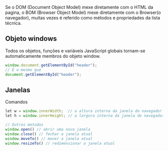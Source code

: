 Se o DOM (Document Object Model) mexe diretamente com o HTML da pagina, o BOM (Browser Object Model) mexe diretamente com o Browser(o navegador), muitas vezes é referido como métodos e propriedades da lista técnica.

## Objeto windows
Todos os objetos, funções e variáveis JavaScript globais tornam-se automaticamente membros do objeto window.
```javascript
window.document.getElementById("header");
// É o mesmo que 
document.getElementById("header");
```
## Janelas
Comandos

```javascript
let w = window.innerWidth;  // a altura interna da janela do navegador (em pixels) 
let h = window.innerHeight; // a largura interna da janela do navegador (em pixels)

// Outros metodos 
window.open() // abrir uma nova janela
window.close() // fechar a janela atual
window.moveTo() // mover a janela atual
window.resizeTo() // redimensionar a janela atual
```

